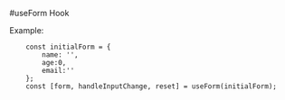 #useForm Hook

Example:

```
    const initialForm = {
        name: '',
        age:0,
        email:''
    };
    const [form, handleInputChange, reset] = useForm(initialForm);
```
